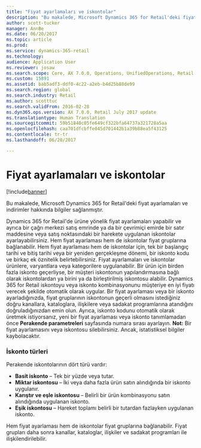 ```yaml
---
title: "Fiyat ayarlamaları ve iskontolar"
description: "Bu makalede, Microsoft Dynamics 365 for Retail'deki fiyat ayarlamaları ve indirimler hakkında bilgiler sağlanmıştır."
author: scott-tucker
manager: AnnBe
ms.date: 06/20/2017
ms.topic: article
ms.prod: 
ms.service: dynamics-365-retail
ms.technology: 
audience: Application User
ms.reviewer: josaw
ms.search.scope: Core, AX 7.0.0, Operations, UnifiedOperations, Retail
ms.custom: 15891
ms.assetid: bab5adf3-ddf0-4c22-a2eb-b4d25b88de99
ms.search.region: global
ms.search.industry: Retail
ms.author: scotttuc
ms.search.validFrom: 2016-02-28
ms.dyn365.ops.version: AX 7.0.0, Retail July 2017 update
ms.translationtype: Human Translation
ms.sourcegitcommit: 59b51840c05fe649cf322bfa64737a321728a5aa
ms.openlocfilehash: caa701dfcbffe045d701442b1a39b88ea5f43125
ms.contentlocale: tr-tr
ms.lasthandoff: 06/20/2017

---
```


# <a name="price-adjustments-and-discounts"></a>Fiyat ayarlamaları ve iskontolar

[!include[banner](includes/banner.md)]


Bu makalede, Microsoft Dynamics 365 for Retail'deki fiyat ayarlamaları ve indirimler hakkında bilgiler sağlanmıştır.

Dynamics 365 for Retail'de ürüne yönelik fiyat ayarlamaları yapabilir ve ayrıca bir çağrı merkezi satış emrinde ya da bir çevrimiçi emirde bir satır maddesine veya satış noktasındaki bir harekete uygulanan iskontolar ayarlayabilirsiniz. Hem fiyat ayarlaması hem de iskontolar fiyat gruplarına bağlanabilir. Hem fiyat ayarlaması hem de iskontolar için, tek bir başlangıç tarihi ve bitiş tarihi veya bir yeniden gerçekleşme dönemi, bir iskonto kodu ve birkaç ek öznitelik belirtebilirsiniz. Fiyat ayarlamaları ve iskontolar ürünlere, varyantlara veya kategorilere uygulanabilir. Bir ürün için birden fazla iskonto geçerliyse, bir müşteri iskontonun yapılandırmasına bağlı olarak iskontolardan ya birini ya da birleştirilmiş iskontosu alabilir. Dynamics 365 for Retail iskontoyu veya iskonto kombinasyonunu müşteriye en iyi fiyatı verecek şekilde otomatik olarak uygular. Bir fiyat ayarlaması veya bir iskonto ayarladığınızda, fiyat gruplarının iskontonun geçerli olmasını istediğiniz doğru kanallara, kataloglara, ilişkilere veya sadakat programlarına atandığını doğruladığınızdan emin olun. Ayrıca, iskonto kodunu otomatik olarak üretmek istiyorsanız, yeni bir fiyat ayarlaması veya iskonto tanımlamadan önce **Perakende parametreleri** sayfasında numara sırası ayarlayın. **Not:** Bir fiyat ayarlamasını veya iskontosu silebilirsiniz. Ancak, istatistiksel bilgiler kaybolacaktır.

### <a name="types-of-discounts"></a>İskonto türleri

Perakende iskontolarının dört türü vardır:

-   **Basit iskonto** – Tek bir yüzde veya tutar.
-   **Miktar iskontosu** – İki veya daha fazla ürün satın alındığında bir iskonto uygulanır.
-   **Karıştır ve eşle iskontosu** – Belirli bir ürün kombinasyonu satın alındığında uygulanan iskonto.
-   **Eşik iskontosu** – Hareket toplamı belirli bir tutardan fazlayken uygulanan iskonto.

Hem fiyat ayarlaması hem de iskontolar fiyat gruplarına bağlanabilir. Fiyat grupları daha sonra kanallar, kataloglar, ilişkiler ve sadakat programları ile ilişkilendirilebilir.




